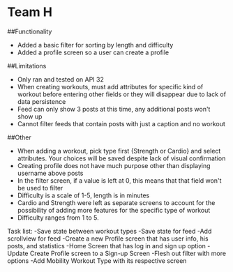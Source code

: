 # Team H

##Functionality 
- Added a basic filter for sorting by length and difficulty 
- Added a profile screen so a user can create a profile 

##Limitations 
- Only ran and tested on API 32 
- When creating workouts, must add attributes for specific kind of workout before entering other fields or they will disappear due to lack of data persistence
- Feed can only show 3 posts at this time, any additional posts won't show up
- Cannot filter feeds that contain posts with just a caption and no workout

##Other
- When adding a workout, pick type first {Strength or Cardio} and select attributes. Your choices will be saved despite lack of visual confirmation 
- Creating profile does not have much purpose other than displaying username above posts
- In the filter screen, if a value is left at 0, this means that that field won't be used to filter
- Difficulty is a scale of 1-5, length is in minutes 
- Cardio and Strength were left as separate screens to account for the possibility of adding more features for the specific type of workout
- Difficulty ranges from 1 to 5.


Task list:
-Save state between workout types
-Save state for feed
-Add scrollview for feed
-Create a new Profile screen that has user info, his posts, and statistics
-Home Screen that has log in and sign up option
-Update Create Profile screen to a Sign-up Screen
-Flesh out filter with more options
-Add Mobility Workout Type with its respective screen

